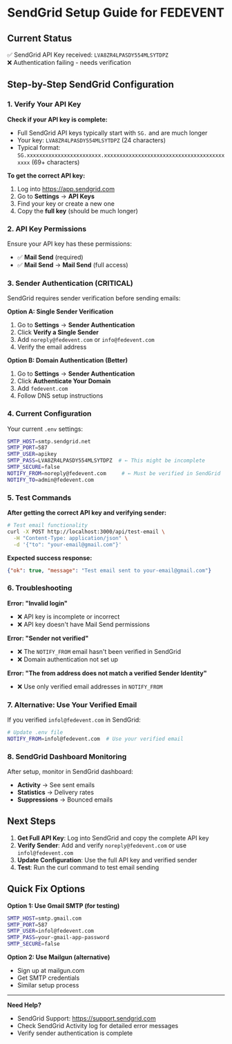# SendGrid Setup Guide for FEDEVENT

## Current Status
✅ SendGrid API Key received: `LVA8ZR4LPASDY554MLSYTDPZ`  
❌ Authentication failing - needs verification

## Step-by-Step SendGrid Configuration

### 1. Verify Your API Key
**Check if your API key is complete:**
- Full SendGrid API keys typically start with `SG.` and are much longer
- Your key: `LVA8ZR4LPASDY554MLSYTDPZ` (24 characters)
- Typical format: `SG.xxxxxxxxxxxxxxxxxxxxxxxx.xxxxxxxxxxxxxxxxxxxxxxxxxxxxxxxxxxxxxxxxxxx` (69+ characters)

**To get the correct API key:**
1. Log into https://app.sendgrid.com
2. Go to **Settings** → **API Keys**
3. Find your key or create a new one
4. Copy the **full key** (should be much longer)

### 2. API Key Permissions
Ensure your API key has these permissions:
- ✅ **Mail Send** (required)
- ✅ **Mail Send** → **Mail Send** (full access)

### 3. Sender Authentication (CRITICAL)
SendGrid requires sender verification before sending emails:

**Option A: Single Sender Verification**
1. Go to **Settings** → **Sender Authentication**
2. Click **Verify a Single Sender**
3. Add `noreply@fedevent.com` or `info@fedevent.com`
4. Verify the email address

**Option B: Domain Authentication (Better)**
1. Go to **Settings** → **Sender Authentication**
2. Click **Authenticate Your Domain**
3. Add `fedevent.com`
4. Follow DNS setup instructions

### 4. Current Configuration
Your current `.env` settings:
```bash
SMTP_HOST=smtp.sendgrid.net
SMTP_PORT=587
SMTP_USER=apikey
SMTP_PASS=LVA8ZR4LPASDY554MLSYTDPZ  # ← This might be incomplete
SMTP_SECURE=false
NOTIFY_FROM=noreply@fedevent.com     # ← Must be verified in SendGrid
NOTIFY_TO=admin@fedevent.com
```

### 5. Test Commands

**After getting the correct API key and verifying sender:**

```bash
# Test email functionality
curl -X POST http://localhost:3000/api/test-email \
  -H "Content-Type: application/json" \
  -d '{"to": "your-email@gmail.com"}'
```

**Expected success response:**
```json
{"ok": true, "message": "Test email sent to your-email@gmail.com"}
```

### 6. Troubleshooting

**Error: "Invalid login"**
- ❌ API key is incomplete or incorrect
- ❌ API key doesn't have Mail Send permissions

**Error: "Sender not verified"**
- ❌ The `NOTIFY_FROM` email hasn't been verified in SendGrid
- ❌ Domain authentication not set up

**Error: "The from address does not match a verified Sender Identity"**
- ❌ Use only verified email addresses in `NOTIFY_FROM`

### 7. Alternative: Use Your Verified Email
If you verified `infol@fedevent.com` in SendGrid:

```bash
# Update .env file
NOTIFY_FROM=infol@fedevent.com  # Use your verified email
```

### 8. SendGrid Dashboard Monitoring
After setup, monitor in SendGrid dashboard:
- **Activity** → See sent emails
- **Statistics** → Delivery rates
- **Suppressions** → Bounced emails

## Next Steps

1. **Get Full API Key**: Log into SendGrid and copy the complete API key
2. **Verify Sender**: Add and verify `noreply@fedevent.com` or use `infol@fedevent.com`
3. **Update Configuration**: Use the full API key and verified sender
4. **Test**: Run the curl command to test email sending

## Quick Fix Options

**Option 1: Use Gmail SMTP (for testing)**
```bash
SMTP_HOST=smtp.gmail.com
SMTP_PORT=587
SMTP_USER=infol@fedevent.com
SMTP_PASS=your-gmail-app-password
SMTP_SECURE=false
```

**Option 2: Use Mailgun (alternative)**
- Sign up at mailgun.com
- Get SMTP credentials
- Similar setup process

---

**Need Help?** 
- SendGrid Support: https://support.sendgrid.com
- Check SendGrid Activity log for detailed error messages
- Verify sender authentication is complete
